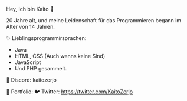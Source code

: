 
Hey, Ich bin Kaito 👋

20 Jahre alt, und meine Leidenschaft für das Programmieren begann im Alter von 14 Jahren. 

✨ Lieblingsprogrammirsprachen: 

- Java
- HTML, CSS (Auch wenns keine Sind)
- JavaScript
- Und PHP gesammelt.

📱 Discord: kaitozerjo

🎨 Portfolio: 
🐦 Twitter: https://twitter.com/KaitoZerjo

